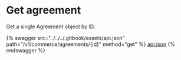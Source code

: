 # Get agreement

Get a single Agreement object by ID.

{% swagger src="../../../.gitbook/assets/api.json" path="/v1/commerce/agreements/{id}" method="get" %}
[api.json](../../../.gitbook/assets/api.json)
{% endswagger %}
